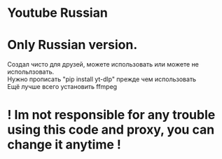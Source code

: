 # Youtube Russian
# Only Russian version.
Создал чисто для друзей, можете использовать или можете не испольлзовать. </br>
Нужно прописать "pip install yt-dlp" прежде чем использовать <br>
Ещё лучше всего установить ffmpeg
# ! Im not responsible for any trouble using this code and proxy, you can change it anytime !
